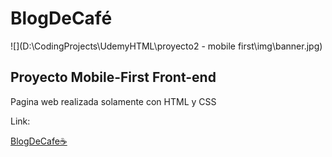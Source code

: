 # BlogDeCafé

![](D:\CodingProjects\UdemyHTML\proyecto2 - mobile first\img\banner.jpg)

## Proyecto Mobile-First Front-end

Pagina web realizada solamente con HTML y CSS

Link:

<a href="https://naughty-wozniak-26b457.netlify.app/">BlogDeCafe☕</a>

